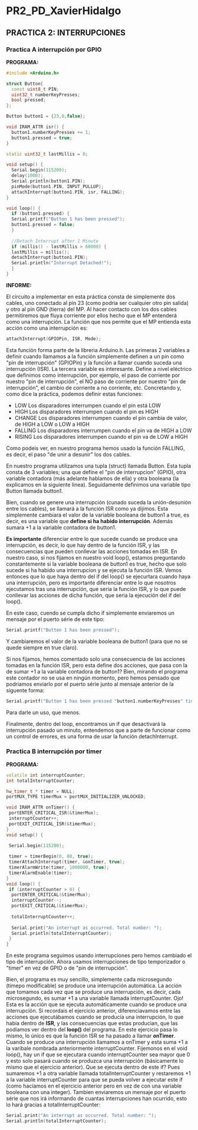 # PR2_PD_XavierHidalgo

## PRACTICA 2: INTERRUPCIONES

### Practica A interrupción por GPIO


**PROGRAMA:**

``` cpp
#include <Arduino.h>

struct Button{
  const uint8_t PIN;
  uint32_t numberKeyPresses;
  bool pressed;
};

Button button1 = {23,0,false};

void IRAM_ATTR isr() {
  button1.numberKeyPresses += 1;
  button1.pressed = true;
}

static uint32_t lastMillis = 0;

void setup() {
  Serial.begin(115200);
  delay(1000);
  Serial.println(button1.PIN);
  pinMode(button1.PIN, INPUT_PULLUP);
  attachInterrupt(button1.PIN, isr, FALLING);
}

void loop() {
  if (button1.pressed) {
  Serial.printf("Button 1 has been pressed");
  button1.pressed = false;
  }
  
  //Detach Interrupt after 1 Minute
  if (millis() - lastMillis > 60000) {
  lastMillis = millis();
  detachInterrupt(button1.PIN);
  Serial.println("Interrupt Detached!");
  }
}
```

**INFORME:**

El circuito a implementar en esta práctica consta de simplemente dos cables, uno conectado al pin 23 (como podria ser cualquier otro pin salida) y otro al pin GND (tierra) del MP.
Al hacer contacto con los dos cables permitiremos que fluya corriente por ellos hecho que el MP entenderá como una interrupción. La función que nos permite que el MP entienda esta acción como una interrupción es:
``` cpp
attachInterrupt(GPIOPin, ISR, Mode);
```
Esta función forma parte de la libreria Arduino.h. Las primeras 2 variables a definir cuando llamamos a la función simplemente definen a un pin como "pin de interrupción" (GPIOPin) y la función a llamar cuando suceda una interrupción (ISR).
La tercera variable es interesante. Define a nivel eléctrico que definimos como interrupción, por ejemplo, el paso de corriente por nuestro "pin de interrupción", el NO paso de corriente por nuestro "pin de interrupción", el cambio de corriente a no corriente, etc. Concretando y, como dice la práctica, podemos definir estas funciones: 

* LOW Los disparadores interrumpen cuando el pin está LOW
* HIGH Los disparadores interrumpen cuando el pin es HIGH
* CHANGE Los disparadores interrumpen cuando el pin cambia de valor, de HIGH a LOW o LOW a HIGH
* FALLING Los disparadores interrumpen cuando el pin va de HIGH a LOW
* RISING Los disparadores interrumpen cuando el pin va de LOW a HIGH

Como podeis ver, en nuestro programa hemos usado la función FALLING, es decir, el paso "de unir a desunir" los dos cables.

En nuestro programa utilizamos una tupla (struct) llamada Button. Esta tupla consta de 3 variables; una que define el "pin de interrupcion" (GPIO), otra variable contadora (más adelante hablamos de ella) y otra booleana (la explicamos en la siguiente linea). Seguidamente definimos una variable tipo Button llamada button1.   

Bien, cuando se genere una interrupción (cunado suceda la unión-desunión entre los cables), se llamará a la función ISR como ya dijimos. Esta simplemente cambiara el valor de la variable booleana de button1 a true, es decir, es una variable que **define si ha habido interrupción**. Además sumara +1 a la variable contadora de button1.

**Es importante** diferenciar entre lo que sucede cuando se produce una interrupción, es decir, lo que hay dentro de la función ISR, y las consecuencias que pueden conllevar las acciones tomadas en ISR. En nuestro caso, si nos fijamos en nuestro void loop(), estamos preguntando constantemente si la variable booleana de button1 es true, hecho que solo sucede si ha habido una interrupcion y se ejecuta la función ISR. Vemos entonces que lo que haya dentro del if del loop() se ejecurtara cuando haya una interrupción, pero es importante diferenciar entre lo que nosotros ejecutamos tras una interrupción, que seria la función ISR, y lo que puede conllevar las acciones de dicha función, que seria la ejecución del if del loop(). 

En este caso, cuendo se cumpla dicho if simplemente enviaremos un mensaje por el puerto série de este tipo:
``` cpp
Serial.printf("Button 1 has been pressed");
```
Y cambiaremos el valor de la variable booleana de button1 (para que no se quede siempre en true claro).

Si nos fijamos, hemos comentado solo una consecuencia de las acciones tomadas en la función ISR, pero esta define dos acciones, que pasa con la de sumar +1 a la variable contadora de button1? Bien, mirando el programa este contador no se usa en ningún momento, pero hemos pensado que podriamos enviarlo por el puerto série junto al mensaje anterior de la siguente forma:
``` cpp
Serial.printf("Button 1 has been pressed "button1.numberKeyPresses" times");
```
Para darle un uso, que menos.

Finalmente, dentro del loop, encontramos un if que desactivará la interrupción pasado un minuto, entendemos que a parte de funcionar como un control de errores, es una forma de usar la función detachInterrupt.

### Practica B interrupción por timer


**PROGRAMA:**

``` cpp
volatile int interruptCounter;
int totalInterruptCounter;

hw_timer_t * timer = NULL;
portMUX_TYPE timerMux = portMUX_INITIALIZER_UNLOCKED;

void IRAM_ATTR onTimer() {
 portENTER_CRITICAL_ISR(&timerMux);
 interruptCounter++;
 portEXIT_CRITICAL_ISR(&timerMux);
}
void setup() {

 Serial.begin(115200);
 
 timer = timerBegin(0, 80, true);
 timerAttachInterrupt(timer, &onTimer, true);
 timerAlarmWrite(timer, 1000000, true);
 timerAlarmEnable(timer);
}
void loop() {
 if (interruptCounter > 0) {
  portENTER_CRITICAL(&timerMux);
  interruptCounter--;
  portEXIT_CRITICAL(&timerMux);
  
  totalInterruptCounter++;
  
  Serial.print("An interrupt as occurred. Total number: ");
  Serial.println(totalInterruptCounter);
 }
}
```

En este programa seguimos usando interrupciones pero hemos cambiado el tipo de interrupción. Ahora usamos interrupciones de tipo temporizador o "timer" en vez de GPIO o de "pin de interrupción".

Bien, el programa es muy sencillo, simplemente cada microsegundo (timepo modificable) se produce una interrupción automática. La acción que tomamos cada vez que se produce una interrupción, es decir, cada microsegundo, es sumar +1 a una variable llamada interruptCounter.
Ojo! Esta es la acción que se ejecuta automáticamente cuando se produce una interrupción. Si recordais el ejercicio anterior, diferenciavamos entre las acciones que ejecutábamos cuando se producía una interrupción, lo que habia dentro de **ISR**, y las consecuencias que estas producian, que las podíamos ver dentro del **loop()** del programa.
En este ejercicio pasa lo mismo, lo único es que la función ISR se ha pasado a llamar **onTimer**. Cuando se produce una interrupción llamamos a onTimer y esta suma +1 a la varibale nombrada anteriormente interruptCounter. Fijemonos en el void loop(), hay un if que se ejecutara cuando interruptCounter sea mayor que 0 y esto solo pasará cuando se produzca una interrupción (básicamente lo mismo que el ejercicio anterior). 
Que se ejecuta dentro de este if? Pues sumaremos +1 a otra variable llamada totalInterruptCounter y restaremos +1 a la variable interruptCounter para que se pueda volver a ejecutar este if (como hacíamos en el ejercicio anterior pero en vez de con una variable booleana con una integer). Tambien enviaremos un mensaje por el puerto série que nos irá informando de cuantas interrupciones han ocurrido, esto lo hará gracias a totalInterruptCounter:
``` cpp
Serial.print("An interrupt as occurred. Total number: ");
Serial.println(totalInterruptCounter);
```

